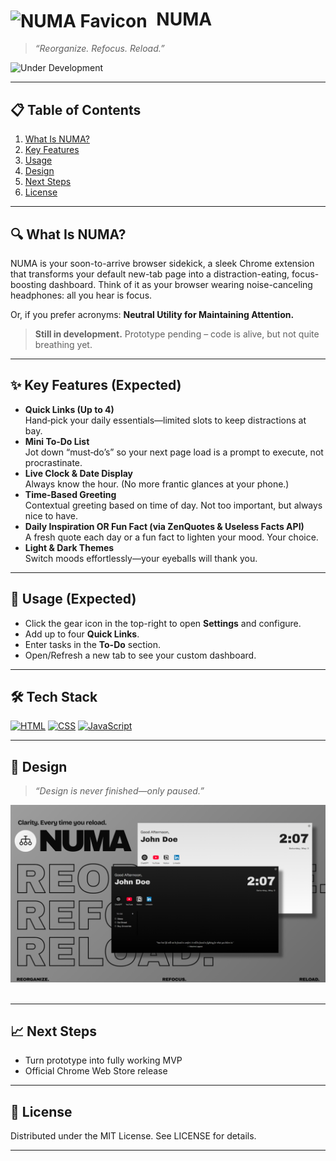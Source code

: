 # <img src="assets/favicon.ico" alt="NUMA Favicon" width="24" style="vertical-align:middle;margin-right:8px;"/> NUMA
> _“Reorganize. Refocus. Reload.”_  

![Under Development](https://img.shields.io/badge/status-in%20development-yellow)

---

## 📋 Table of Contents

1. [What Is NUMA?](#what-is-NUMA)  
2. [Key Features](#key-features--expected)
3. [Usage](#Usage--expected)
4. [Design](#design)  
5. [Next Steps](#next-steps)  
6. [License](#license)

---

## 🔍 What Is NUMA?

NUMA is your soon-to-arrive browser sidekick, a sleek Chrome extension that transforms your default new-tab page into a distraction-eating, focus-boosting dashboard.
Think of it as your browser wearing noise-canceling headphones: all you hear is focus.

Or, if you prefer acronyms: **Neutral Utility for Maintaining Attention.**

> **Still in development.** Prototype pending – code is alive, but not quite breathing yet.

---

## ✨ Key Features (Expected)

- **Quick Links (Up to 4)**  
  Hand‑pick your daily essentials—limited slots to keep distractions at bay.
- **Mini To‑Do List**  
  Jot down “must‑do’s” so your next page load is a prompt to execute, not procrastinate.
- **Live Clock & Date Display**  
  Always know the hour. (No more frantic glances at your phone.)
- **Time-Based Greeting**  
  Contextual greeting based on time of day. Not too important, but always nice to have.
- **Daily Inspiration OR Fun Fact (via ZenQuotes & Useless Facts API)**  
  A fresh quote each day or a fun fact to lighten your mood. Your choice.
- **Light & Dark Themes**  
  Switch moods effortlessly—your eyeballs will thank you.

---

## 🚀 Usage (Expected)

- Click the gear icon in the top-right to open **Settings** and configure.
- Add up to four **Quick Links**.
- Enter tasks in the **To-Do** section.
- Open/Refresh a new tab to see your custom dashboard.

---

## 🛠️ Tech Stack

[![HTML](https://img.shields.io/badge/HTML-%23E34F26.svg?logo=html5&logoColor=white)](#)
[![CSS](https://img.shields.io/badge/CSS-1572B6?logo=css3&logoColor=fff)](#)
[![JavaScript](https://img.shields.io/badge/JavaScript-F7DF1E?logo=javascript&logoColor=000)](#)

---

## 📸 Design

> _“Design is never finished—only paused.”_

<div align="center">
  <img src="assets/NUMA-preview.png" alt="NUMA preview" />
</div><br>

---

## 📈 Next Steps
 - Turn prototype into fully working MVP
 - Official Chrome Web Store release

 ---
 
## 📜 License

Distributed under the MIT License. See LICENSE for details.

---
